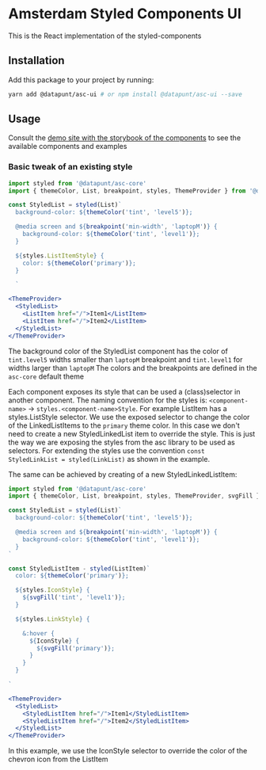 # Amsterdam Styled Components UI

This is the React implementation of the styled-components



## Installation

Add this package to your project by running:

```bash
yarn add @datapunt/asc-ui # or npm install @datapunt/asc-ui --save
```

## Usage

Consult the [demo site with the storybook of the components](https://amsterdam.github.io/amsterdam-styled-components) to see the available components and examples

### Basic tweak of an existing style

```jsx
import styled from '@datapunt/asc-core'
import { themeColor, List, breakpoint, styles, ThemeProvider } from '@datapunt/asc-ui'

const StyledList = styled(List)`
  background-color: ${themeColor('tint', 'level5')};

  @media screen and ${breakpoint('min-width', 'laptopM')} {
    background-color: ${themeColor('tint', 'level1')};
  }

  ${styles.ListItemStyle} {
    color: ${themeColor('primary')};
  }

  `

<ThemeProvider>
  <StyledList>
    <ListItem href="/">Item1</ListItem>
    <ListItem href="/">Item2</ListItem>
  </StyledList>
</ThemeProvider>

```

The background color of the StyledList component has the color of `tint.level5` widths smaller than `laptopM` breakpoint and `tint.level1` for widths larger than `laptopM`
The colors and the breakpoints are defined in the `asc-core` default theme

Each component exposes its style that can be used a (class)selector in another component. The naming convention for the styles is: `<component-name>` -> `styles.<component-name>Style`. For example ListItem has a styles.ListStyle selector.
We use the exposed selector to change the color of the LinkedListItems to the `primary` theme color. In this case we don't need to create a new StyledLinkedList item to override the style.
This is just the way we are exposing the styles from the asc library to be used as selectors. For extending the styles use the convention `const StyledLinkList = styled(LinkList)` as shown in the example.

The same can be achieved by creating of a new StyledLinkedListItem:

```jsx
import styled from '@datapunt/asc-core'
import { themeColor, List, breakpoint, styles, ThemeProvider, svgFill } from '@datapunt/asc-ui'

const StyledList = styled(List)`
  background-color: ${themeColor('tint', 'level5')};

  @media screen and ${breakpoint('min-width', 'laptopM')} {
    background-color: ${themeColor('tint', 'level1')};
  }
`

const StyledListItem - styled(ListItem)`
  color: ${themeColor('primary')};

  ${styles.IconStyle} {
    ${svgFill('tint', 'level1')};
  }

  ${styles.LinkStyle} {

    &:hover {
      ${IconStyle} {
        ${svgFill('primary')};
      }
    }
  }

`

<ThemeProvider>
  <StyledList>
    <StyledListItem href="/">Item1</StyledListItem>
    <StyledListItem href="/">Item2</StyledListItem>
  </StyledList>
</ThemeProvider>

```

In this example, we use the IconStyle selector to override the color of the chevron icon from the ListItem
